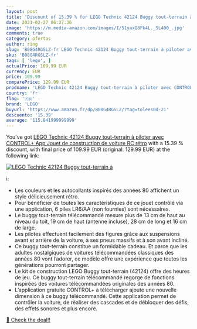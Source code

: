 ```yaml
---
layout: post
title: 'Discount of 15.39 % for LEGO Technic 42124 Buggy tout-terrain à '
date: 2021-02-27 06:27:36
image: 'https://m.media-amazon.com/images/I/51yaxI8Fk4L._SL400_.jpg'
comments: true
category: ofertas
author: ring
slug: 'B08G4RGSLZ-fr LEGO Technic 42124 Buggy tout-terrain à piloter avec...'
sku: 'B08G4RGSLZ-fr'
tags: [ 'lego', ]
actualPrice: 109.99 EUR
currency: EUR
price: 109.99
comparePrice: 129.99 EUR
prodname: 'LEGO Technic 42124 Buggy tout-terrain à piloter avec CONTROL+ App  Jouet de construction de voiture RC rétro'
country: 'fr'
flag: '🇫🇷'
brand: 'LEGO'
buyurl: 'https://www.amazon.fr/dp/B08G4RGSLZ/?tag=tolees0d-21'
descuento: '15.39'
average: '115.841999999999'
---
```


You've got [LEGO Technic 42124 Buggy tout-terrain à piloter avec CONTROL+ App  Jouet de construction de voiture RC rétro](https://www.amazon.fr/dp/B08G4RGSLZ/?tag=tolees0d-21) with a  15.39 % discount, with final price of 109.99 EUR (original: 129.99 EUR) at the following link:

[![LEGO Technic 42124 Buggy tout-terrain à ](https://m.media-amazon.com/images/I/51yaxI8Fk4L._SL400_.jpg)](https://www.amazon.fr/dp/B08G4RGSLZ/?tag=tolees0d-21)

ℹ️:

- Les couleurs et les autocollants inspirés des années 80 affichent un style délicieusement rétro.
- Pour bénéficier de toutes les caractéristiques de ce jouet contrôlé via une application, 6 piles LR6/AA (non fournies) sont nécessaires.
- Le buggy tout-terrain télécommandé mesure plus de 13 cm de haut au niveau du toit, 19 cm de haut (antenne incluse), 28 cm de long et 16 cm de large.
- Les pilotes effectuent facilement des figures grâce aux suspensions avant et arrière de la voiture, à ses pneus massifs et à son avant incliné.
- Ce buggy tout-terrain constitue un formidable cadeau. Et parce que les adultes nostalgiques de voitures télécommandées classiques des années 80 vont l’adorer, ce modèle offre une expérience que toutes les générations pourront partager.
- Le kit de construction LEGO Buggy tout-terrain (42124) offre des heures de jeu. Ce buggy tout-terrain télécommandé regorge de fonctions inspirées des voitures télécommandées originales des années 80.
- L’application gratuite CONTROL+ à télécharger ajoute une nouvelle dimension à ce buggy télécommandé. Cette application permet de contrôler la voiture, de réaliser des cascades et de débloquer des défis, des effets sonores et plus encore.

[🛒 Check the deal!!](https://www.amazon.fr/dp/B08G4RGSLZ/?tag=tolees0d-21)
